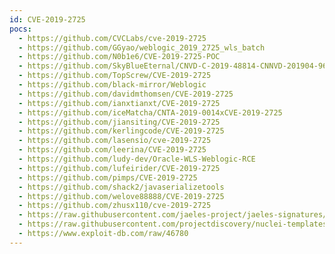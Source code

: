 ```yaml
---
id: CVE-2019-2725
pocs:
  - https://github.com/CVCLabs/cve-2019-2725
  - https://github.com/GGyao/weblogic_2019_2725_wls_batch
  - https://github.com/N0b1e6/CVE-2019-2725-POC
  - https://github.com/SkyBlueEternal/CNVD-C-2019-48814-CNNVD-201904-961
  - https://github.com/TopScrew/CVE-2019-2725
  - https://github.com/black-mirror/Weblogic
  - https://github.com/davidmthomsen/CVE-2019-2725
  - https://github.com/ianxtianxt/CVE-2019-2725
  - https://github.com/iceMatcha/CNTA-2019-0014xCVE-2019-2725
  - https://github.com/jiansiting/CVE-2019-2725
  - https://github.com/kerlingcode/CVE-2019-2725
  - https://github.com/lasensio/cve-2019-2725
  - https://github.com/leerina/CVE-2019-2725
  - https://github.com/ludy-dev/Oracle-WLS-Weblogic-RCE
  - https://github.com/lufeirider/CVE-2019-2725
  - https://github.com/pimps/CVE-2019-2725
  - https://github.com/shack2/javaserializetools
  - https://github.com/welove88888/CVE-2019-2725
  - https://github.com/zhusx110/cve-2019-2725
  - https://raw.githubusercontent.com/jaeles-project/jaeles-signatures/master/cves/oracle-weblogic-rce-cve-2019-2725.yaml
  - https://raw.githubusercontent.com/projectdiscovery/nuclei-templates/master/cves/2019/CVE-2019-2725.yaml
  - https://www.exploit-db.com/raw/46780
---
```

